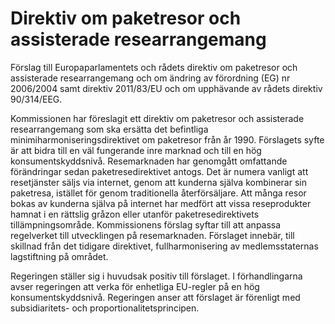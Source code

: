 # Direktiv om paketresor och assisterade researrangemang

Förslag till Europaparlamentets och rådets direktiv om paketresor och assisterade researrangemang och om ändring av förordning (EG) nr 2006/2004 samt direktiv 2011/83/EU och om upphävande av rådets direktiv 90/314/EEG.

Kommissionen har föreslagit ett direktiv om paketresor och assisterade researrangemang som ska ersätta det befintliga minimiharmoniseringsdirektivet om paketresor från år 1990\. Förslagets syfte är att bidra till en väl fungerande inre marknad och till en hög konsumentskyddsnivå. Resemarknaden har genomgått omfattande förändringar sedan paketresedirektivet antogs. Det är numera vanligt att resetjänster säljs via internet, genom att kunderna själva kombinerar sin paketresa, istället för genom traditionella återförsäljare. Att många resor bokas av kunderna själva på internet har medfört att vissa reseprodukter hamnat i en rättslig gråzon eller utanför paketresedirektivets tillämpningsområde. Kommissionens förslag syftar till att anpassa regelverket till utvecklingen på resemarknaden. Förslaget innebär, till skillnad från det tidigare direktivet, fullharmonisering av medlemsstaternas lagstiftning på området.

Regeringen ställer sig i huvudsak positiv till förslaget. I förhandlingarna avser regeringen att verka för enhetliga EU\-regler på en hög konsumentskyddsnivå. Regeringen anser att förslaget är förenligt med subsidiaritets\- och proportionalitetsprincipen.
